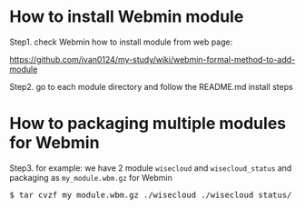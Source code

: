 # How to install Webmin module
Step1. check Webmin how to install module from web page:

https://github.com/ivan0124/my-study/wiki/webmin-formal-method-to-add-module       

Step2. go to each module directory and follow the README.md install steps

# How to packaging multiple modules for Webmin
Step3. for example: we have 2 module `wisecloud` and `wisecloud_status` and packaging as  `my_module.wbm.gz` for Webmin
<pre>
$ tar cvzf my_module.wbm.gz ./wisecloud ./wisecloud_status/
</pre>

